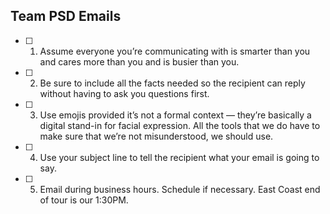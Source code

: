 ## Team PSD Emails 

- [ ] 1.	Assume everyone you’re communicating with is smarter than you and cares more than you and is busier than you.

- [ ] 2.	Be sure to include all the facts needed so the recipient can reply without having to ask you questions first.

- [ ] 3.	Use emojis provided it’s not a formal context — they’re basically a digital stand-in for facial expression. All the tools that we do have to make sure that we’re not misunderstood, we should use.

- [ ] 4.	Use your subject line to tell the recipient what your email is going to say.

- [ ] 5.	Email during business hours. Schedule if necessary. East Coast end of tour is our 1:30PM.
